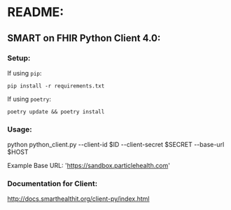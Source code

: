# README:
## SMART on FHIR Python Client 4.0:

### Setup:
If using `pip`:
```
pip install -r requirements.txt
```

If using `poetry`:
```
poetry update && poetry install
```


### Usage:
python python_client.py --client-id $ID --client-secret $SECRET --base-url $HOST

Example Base URL: 'https://sandbox.particlehealth.com'

### Documentation for Client:
http://docs.smarthealthit.org/client-py/index.html
